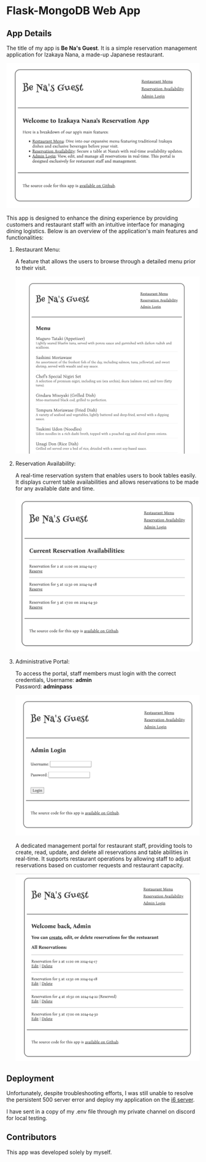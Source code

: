 # Flask-MongoDB Web App

## App Details 
The title of my app is **Be Na's Guest**. It is a simple reservation management application for Izakaya Nana, a made-up Japanese restaurant. 

![Home page](/images/home.png)

This app is designed to enhance the dining experience by providing customers and restaurant staff with an intuitive interface for managing dining logistics. Below is an overview of the application's main features and functionalities:

1. Restaurant Menu: 

    A feature that allows the users to browse through a detailed menu prior to their visit.

    ![Restaurant menu page](/images/menu.png)

2. Reservation Availability: 

    A real-time reservation system that enables users to book tables easily. It displays current table availabilities and allows reservations to be made for any available date and time.

    ![Reservation availability page](/images/reservation_availability.png)

3. Administrative Portal:

    To access the portal, staff members must login with the correct credentials,
    Username: **admin** <br/> Password: **adminpass**

    ![Admin login page](/images/admin_login.png)

    A dedicated management portal for restaurant staff, providing tools to create, read, update, and delete all reservations and table abilities in real-time. It supports restaurant operations by allowing staff to adjust reservations based on customer requests and restaurant capacity.

    ![Reservation management page for admin](/images/admin_crud.png)

## Deployment
Unfortunately, despite troubleshooting efforts, I was still unable to resolve the persistent 500 server error and deploy my application on the [i6 server](https://i6.cims.nyu.edu/~mz2958/7-web-app-zmxnina/flask.cgi).

I have sent in a copy of my .env file through my private channel on discord for local testing.

## Contributors
This app was developed solely by myself.